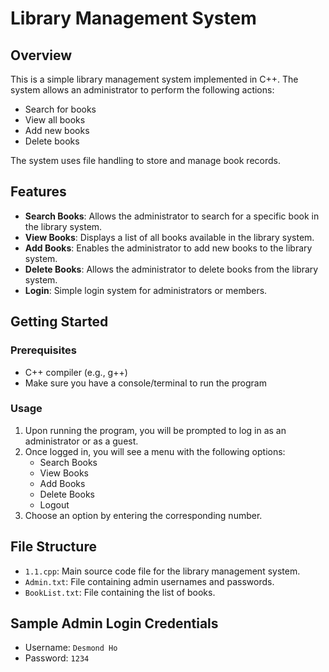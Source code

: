 # Library Management System

## Overview
This is a simple library management system implemented in C++. The system allows an administrator to perform the following actions:
- Search for books
- View all books
- Add new books
- Delete books

The system uses file handling to store and manage book records.

## Features
- **Search Books**: Allows the administrator to search for a specific book in the library system.
- **View Books**: Displays a list of all books available in the library system.
- **Add Books**: Enables the administrator to add new books to the library system.
- **Delete Books**: Allows the administrator to delete books from the library system.
- **Login**: Simple login system for administrators or members.

## Getting Started

### Prerequisites
- C++ compiler (e.g., g++)
- Make sure you have a console/terminal to run the program

### Usage
1. Upon running the program, you will be prompted to log in as an administrator or as a guest.
2. Once logged in, you will see a menu with the following options:
    - Search Books
    - View Books
    - Add Books
    - Delete Books
    - Logout
3. Choose an option by entering the corresponding number.

## File Structure
- `1.1.cpp`: Main source code file for the library management system.
- `Admin.txt`: File containing admin usernames and passwords.
- `BookList.txt`: File containing the list of books.

## Sample Admin Login Credentials
- Username: `Desmond Ho`
- Password: `1234`

